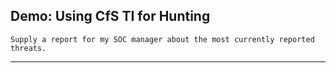 ## Demo: Using CfS TI for Hunting
```
Supply a report for my SOC manager about the most currently reported threats.
```
---
